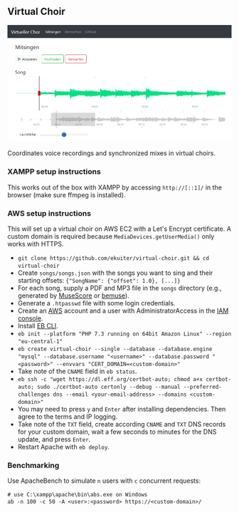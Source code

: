 ## Virtual Choir

![Screenshot](img/screenshot.png)

Coordinates voice recordings and synchronized mixes in virtual choirs.

### XAMPP setup instructions

This works out of the box with XAMPP by accessing `http://[::1]/` in the browser (make sure ffmpeg is installed).

### AWS setup instructions

This will set up a virtual choir on AWS EC2 with a Let's Encrypt certificate.
A custom domain is required because `MediaDevices.getUserMedia()` only works with HTTPS.

- `git clone https://github.com/ekuiter/virtual-choir.git && cd virtual-choir`
- Create `songs/songs.json` with the songs you want to sing and their starting offsets: `{"SongName": {"offset": 1.0}, [...]}`
- For each song, supply a PDF and MP3 file in the `songs` directory (e.g., generated by [MuseScore](https://musescore.org) or [bemuse](https://github.com/ekuiter/bemuse)).
- Generate a `.htpasswd` file with some login credentials.
- Create an [AWS](https://aws.amazon.com) account and a user with AdministratorAccess in the [IAM console](https://console.aws.amazon.com/iam/home#/users).
- Install [EB CLI](https://github.com/aws/aws-elastic-beanstalk-cli-setup).
- `eb init --platform "PHP 7.3 running on 64bit Amazon Linux" --region "eu-central-1"`
- `eb create virtual-choir --single --database --database.engine "mysql" --database.username "<username>" --database.password "<password>" --envvars "CERT_DOMAIN=<custom-domain>"`
- Take note of the `CNAME` field in `eb status`.
- `eb ssh -c "wget https://dl.eff.org/certbot-auto; chmod a+x certbot-auto; sudo ./certbot-auto certonly --debug --manual --preferred-challenges dns --email <your-email-address> --domains <custom-domain>"`
- You may need to press `y` and `Enter` after installing dependencies. Then agree to the terms and IP logging.
- Take note of the `TXT` field, create according `CNAME` and `TXT` DNS records for your custom domain, wait a few seconds to minutes for the DNS update, and press `Enter`.
- Restart Apache with `eb deploy`.

### Benchmarking

Use ApacheBench to simulate `n` users with `c` concurrent requests:

```
# use C:\xampp\apache\bin\abs.exe on Windows
ab -n 100 -c 50 -A <user>:<password> https://<custom-domain>/
```